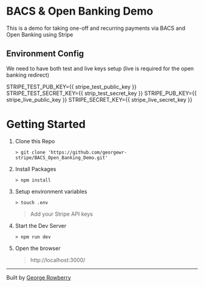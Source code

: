 # BACS & Open Banking Demo
This is a demo for taking one-off and recurring payments via BACS and Open Banking using Stripe

## Environment Config

We need to have both test and live keys setup (live is required for the open banking redirect)

STRIPE_TEST_PUB_KEY={{ stripe_test_public_key }}
STRIPE_TEST_SECRET_KEY={{ strip_test_secret_key }}
STRIPE_PUB_KEY={{ stripe_live_public_key }}
STRIPE_SECRET_KEY={{ stripe_live_secret_key }}

# Getting Started
1) Clone this Repo

    `> git clone 'https://github.com/georgewr-stripe/BACS_Open_Banking_Demo.git'`

2) Install Packages

    `> npm install`
3) Setup environment variables

    `> touch .env`
    
    > Add your Stripe API keys

4) Start the Dev Server

    ```> npm run dev```

5) Open the browser

    > http://localhost:3000/



----
Built by [George Rowberry](georgewr@stripe.com)